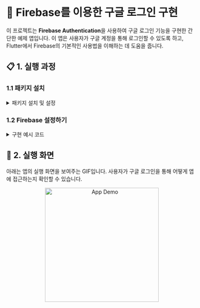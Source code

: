 # 🔐 Firebase를 이용한 구글 로그인 구현

이 프로젝트는 **Firebase Authentication**을 사용하여 구글 로그인 기능을 구현한 간단한 예제 앱입니다. 이 앱은 사용자가 구글 계정을 통해 로그인할 수 있도록 하고, Flutter에서 Firebase의 기본적인 사용법을 이해하는 데 도움을 줍니다.

## 📋 1. 실행 과정

### 1.1 패키지 설치
<details>
<summary> 패키지 설치 및 설정</summary>
<div markdown="1">

구글 로그인 기능을 구현하기 위해서 아래 3개의 패키지를 설치해 주어야 한다.

- [google_sighn_in](https://pub.dev/packages/google_sign_in)
- [firebase_auth](https://pub.dev/packages/firebase_auth)
- [firebase_core](https://pub.dev/packages/firebase_core)

```yaml
dependencies:
  google_sign_in: ^6.2.1
  firebase_auth: ^4.15.3
  firebase_core: ^2.24.2
```
</div>
</details>

### 1.2 Firebase 설정하기
<details>
<summary>구현 예시 코드</summary>
<div markdown="1">
아래는 ShowcaseView를 사용하여 특정 UI 요소를 강조하는 방법의 예제 코드입니다. 이 코드는 로그아웃 버튼을 사용자가 쉽게 인식할 수 있도록 강조합니다.

dart
코드 복사
```dart
Showcase(
  key: logout,
  description: 'ex) 로그아웃 하려면 눌러주세요',
  overlayOpacity: 0.5,
  targetShapeBorder: const CircleBorder(),
  targetPadding: const EdgeInsets.all(8),
  child: const Icon(
    Icons.exit_to_app,
    color: Colors.white,
  ),
),
```
</div>
</details>

## 🎥 2. 실행 화면
아래는 앱의 실행 화면을 보여주는 GIF입니다. 사용자가 구글 로그인을 통해 어떻게 앱에 접근하는지 확인할 수 있습니다.

<p align="center">
  <img src="https://github.com/user-attachments/assets/ea325e9f-5f4d-4b35-af5f-229f65832e53" alt="App Demo" width="300">
</p>
